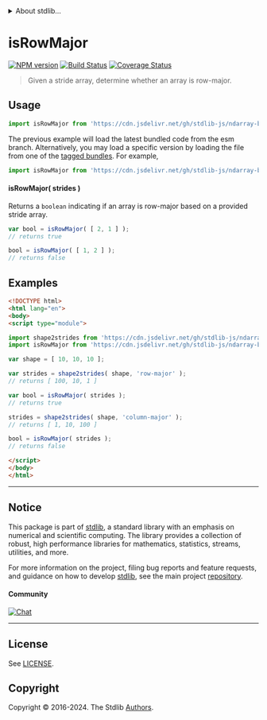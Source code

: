 <!--

@license Apache-2.0

Copyright (c) 2018 The Stdlib Authors.

Licensed under the Apache License, Version 2.0 (the "License");
you may not use this file except in compliance with the License.
You may obtain a copy of the License at

   http://www.apache.org/licenses/LICENSE-2.0

Unless required by applicable law or agreed to in writing, software
distributed under the License is distributed on an "AS IS" BASIS,
WITHOUT WARRANTIES OR CONDITIONS OF ANY KIND, either express or implied.
See the License for the specific language governing permissions and
limitations under the License.

-->


<details>
  <summary>
    About stdlib...
  </summary>
  <p>We believe in a future in which the web is a preferred environment for numerical computation. To help realize this future, we've built stdlib. stdlib is a standard library, with an emphasis on numerical and scientific computation, written in JavaScript (and C) for execution in browsers and in Node.js.</p>
  <p>The library is fully decomposable, being architected in such a way that you can swap out and mix and match APIs and functionality to cater to your exact preferences and use cases.</p>
  <p>When you use stdlib, you can be absolutely certain that you are using the most thorough, rigorous, well-written, studied, documented, tested, measured, and high-quality code out there.</p>
  <p>To join us in bringing numerical computing to the web, get started by checking us out on <a href="https://github.com/stdlib-js/stdlib">GitHub</a>, and please consider <a href="https://opencollective.com/stdlib">financially supporting stdlib</a>. We greatly appreciate your continued support!</p>
</details>

# isRowMajor

[![NPM version][npm-image]][npm-url] [![Build Status][test-image]][test-url] [![Coverage Status][coverage-image]][coverage-url] <!-- [![dependencies][dependencies-image]][dependencies-url] -->

> Given a stride array, determine whether an array is row-major.

<!-- Section to include introductory text. Make sure to keep an empty line after the intro `section` element and another before the `/section` close. -->

<section class="intro">

</section>

<!-- /.intro -->

<!-- Package usage documentation. -->



<section class="usage">

## Usage

```javascript
import isRowMajor from 'https://cdn.jsdelivr.net/gh/stdlib-js/ndarray-base-assert-is-row-major@esm/index.mjs';
```
The previous example will load the latest bundled code from the esm branch. Alternatively, you may load a specific version by loading the file from one of the [tagged bundles](https://github.com/stdlib-js/ndarray-base-assert-is-row-major/tags). For example,

```javascript
import isRowMajor from 'https://cdn.jsdelivr.net/gh/stdlib-js/ndarray-base-assert-is-row-major@v0.2.1-esm/index.mjs';
```

#### isRowMajor( strides )

Returns a `boolean` indicating if an array is row-major based on a provided stride array.

```javascript
var bool = isRowMajor( [ 2, 1 ] );
// returns true

bool = isRowMajor( [ 1, 2 ] );
// returns false
```

</section>

<!-- /.usage -->

<!-- Package usage notes. Make sure to keep an empty line after the `section` element and another before the `/section` close. -->

<section class="notes">

</section>

<!-- /.notes -->

<!-- Package usage examples. -->

<section class="examples">

## Examples

<!-- eslint no-undef: "error" -->

```html
<!DOCTYPE html>
<html lang="en">
<body>
<script type="module">

import shape2strides from 'https://cdn.jsdelivr.net/gh/stdlib-js/ndarray-base-shape2strides@esm/index.mjs';
import isRowMajor from 'https://cdn.jsdelivr.net/gh/stdlib-js/ndarray-base-assert-is-row-major@esm/index.mjs';

var shape = [ 10, 10, 10 ];

var strides = shape2strides( shape, 'row-major' );
// returns [ 100, 10, 1 ]

var bool = isRowMajor( strides );
// returns true

strides = shape2strides( shape, 'column-major' );
// returns [ 1, 10, 100 ]

bool = isRowMajor( strides );
// returns false

</script>
</body>
</html>
```

</section>

<!-- /.examples -->

<!-- Section to include cited references. If references are included, add a horizontal rule *before* the section. Make sure to keep an empty line after the `section` element and another before the `/section` close. -->

<section class="references">

</section>

<!-- /.references -->

<!-- Section for related `stdlib` packages. Do not manually edit this section, as it is automatically populated. -->

<section class="related">

</section>

<!-- /.related -->

<!-- Section for all links. Make sure to keep an empty line after the `section` element and another before the `/section` close. -->


<section class="main-repo" >

* * *

## Notice

This package is part of [stdlib][stdlib], a standard library with an emphasis on numerical and scientific computing. The library provides a collection of robust, high performance libraries for mathematics, statistics, streams, utilities, and more.

For more information on the project, filing bug reports and feature requests, and guidance on how to develop [stdlib][stdlib], see the main project [repository][stdlib].

#### Community

[![Chat][chat-image]][chat-url]

---

## License

See [LICENSE][stdlib-license].


## Copyright

Copyright &copy; 2016-2024. The Stdlib [Authors][stdlib-authors].

</section>

<!-- /.stdlib -->

<!-- Section for all links. Make sure to keep an empty line after the `section` element and another before the `/section` close. -->

<section class="links">

[npm-image]: http://img.shields.io/npm/v/@stdlib/ndarray-base-assert-is-row-major.svg
[npm-url]: https://npmjs.org/package/@stdlib/ndarray-base-assert-is-row-major

[test-image]: https://github.com/stdlib-js/ndarray-base-assert-is-row-major/actions/workflows/test.yml/badge.svg?branch=v0.2.1
[test-url]: https://github.com/stdlib-js/ndarray-base-assert-is-row-major/actions/workflows/test.yml?query=branch:v0.2.1

[coverage-image]: https://img.shields.io/codecov/c/github/stdlib-js/ndarray-base-assert-is-row-major/main.svg
[coverage-url]: https://codecov.io/github/stdlib-js/ndarray-base-assert-is-row-major?branch=main

<!--

[dependencies-image]: https://img.shields.io/david/stdlib-js/ndarray-base-assert-is-row-major.svg
[dependencies-url]: https://david-dm.org/stdlib-js/ndarray-base-assert-is-row-major/main

-->

[chat-image]: https://img.shields.io/gitter/room/stdlib-js/stdlib.svg
[chat-url]: https://app.gitter.im/#/room/#stdlib-js_stdlib:gitter.im

[stdlib]: https://github.com/stdlib-js/stdlib

[stdlib-authors]: https://github.com/stdlib-js/stdlib/graphs/contributors

[umd]: https://github.com/umdjs/umd
[es-module]: https://developer.mozilla.org/en-US/docs/Web/JavaScript/Guide/Modules

[deno-url]: https://github.com/stdlib-js/ndarray-base-assert-is-row-major/tree/deno
[deno-readme]: https://github.com/stdlib-js/ndarray-base-assert-is-row-major/blob/deno/README.md
[umd-url]: https://github.com/stdlib-js/ndarray-base-assert-is-row-major/tree/umd
[umd-readme]: https://github.com/stdlib-js/ndarray-base-assert-is-row-major/blob/umd/README.md
[esm-url]: https://github.com/stdlib-js/ndarray-base-assert-is-row-major/tree/esm
[esm-readme]: https://github.com/stdlib-js/ndarray-base-assert-is-row-major/blob/esm/README.md
[branches-url]: https://github.com/stdlib-js/ndarray-base-assert-is-row-major/blob/main/branches.md

[stdlib-license]: https://raw.githubusercontent.com/stdlib-js/ndarray-base-assert-is-row-major/main/LICENSE

</section>

<!-- /.links -->
